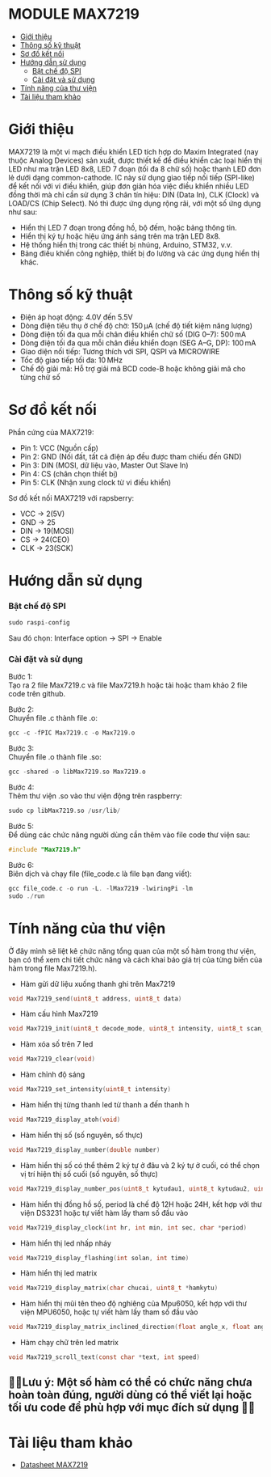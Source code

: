 # MODULE MAX7219

- [Giới thiệu](#giới-thiệu)
- [Thông số kỹ thuật](#thông-số-kỹ-thuật)
- [Sơ đồ kết nối](#Sơ-đồ-kết-nối)
- [Hướng dẫn sử dụng](#hướng-dẫn-sử-dụng)
  - [Bật chế độ SPI](#bật-chế-độ-SPI)
  - [Cài đặt và sử dụng](#cài-đặt-và-sử-dụng)
- [Tính năng của thư viện](#tính-năng-của-thư-viện)
- [Tài liệu tham khảo](#tài-liệu-tham-khảo)

# Giới thiệu
MAX7219 là một vi mạch điều khiển LED tích hợp do Maxim Integrated (nay thuộc Analog Devices) sản xuất, được thiết kế để điều khiển các loại hiển thị LED như ma trận LED 8x8, LED 7 đoạn (tối đa 8 chữ số) hoặc thanh LED đơn lẻ dưới dạng common-cathode. IC này sử dụng giao tiếp nối tiếp (SPI-like) để kết nối với vi điều khiển, giúp đơn giản hóa việc điều khiển nhiều LED đồng thời mà chỉ cần sử dụng 3 chân tín hiệu: DIN (Data In), CLK (Clock) và LOAD/CS (Chip Select).
Nó thì được ứng dụng rộng rãi, với một số ứng dụng như sau:  
- Hiển thị LED 7 đoạn trong đồng hồ, bộ đếm, hoặc bảng thông tin.
- Hiển thị ký tự hoặc hiệu ứng ánh sáng trên ma trận LED 8x8.
- Hệ thống hiển thị trong các thiết bị nhúng, Arduino, STM32, v.v.
- Bảng điều khiển công nghiệp, thiết bị đo lường và các ứng dụng hiển thị khác.
  
# Thông số kỹ thuật
- Điện áp hoạt động: 4.0V đến 5.5V  
- Dòng điện tiêu thụ ở chế độ chờ: 150 µA (chế độ tiết kiệm năng lượng)
- Dòng điện tối đa qua mỗi chân điều khiển chữ số (DIG 0–7): 500 mA
- Dòng điện tối đa qua mỗi chân điều khiển đoạn (SEG A–G, DP): 100 mA  
- Giao diện nối tiếp: Tương thích với SPI, QSPI và MICROWIRE  
- Tốc độ giao tiếp tối đa: 10 MHz  
- Chế độ giải mã: Hỗ trợ giải mã BCD code-B hoặc không giải mã cho từng chữ số  

# Sơ đồ kết nối
Phần cứng của MAX7219:  
- Pin 1: VCC (Nguồn cấp)
- Pin 2: GND (Nối đất, tất cả điện áp đều được tham chiếu đến GND)  
- Pin 3: DIN (MOSI, dữ liệu vào, Master Out Slave In)  
- Pin 4: CS  (chân chọn thiết bị)  
- Pin 5: CLK (Nhận xung clock từ vi điều khiển)  

Sơ đồ kết nối MAX7219 với rapsberry:    
- VCC -> 2(5V)  
- GND -> 25  
- DIN -> 19(MOSI)  
- CS  -> 24(CEO)  
- CLK -> 23(SCK)
  
# Hướng dẫn sử dụng
### Bật chế độ SPI 
```c
sudo raspi-config
```
Sau đó chọn: Interface option -> SPI -> Enable
  
### Cài đặt và sử dụng  
Bước 1:  
Tạo ra 2 file Max7219.c và file Max7219.h hoặc tải hoặc tham khảo 2 file code trên github. 

Bước 2:  
Chuyển file .c thành file .o:
```c
gcc -c -fPIC Max7219.c -o Max7219.o
```
Bước 3:  
Chuyển file .o thành file .so:
```c
gcc -shared -o libMax7219.so Max7219.o
```
Bước 4:  
Thêm thư viện .so vào thư viện động trên raspberry:
```c
sudo cp libMax7219.so /usr/lib/
```
Bước 5:  
Để dùng các chức năng người dùng cần thêm vào file code thư viện sau:    
```c
#include "Max7219.h"
```
Bước 6:  
Biên dịch và chạy file (file_code.c là file bạn đang viết):
```c
gcc file_code.c -o run -L. -lMax7219 -lwiringPi -lm 
sudo ./run
```

# Tính năng của thư viện
Ở đây mình sẽ liệt kê chức năng tổng quan của một số hàm trong thư viện, bạn có thể xem chi tiết chức năng và cách khai báo giá trị của từng biến của hàm trong file Max7219.h).
- Hàm gửi dữ liệu xuống thanh ghi trên Max7219
```c
void Max7219_send(uint8_t address, uint8_t data)
```  

- Hàm cấu hình Max7219
 ```c
void Max7219_init(uint8_t decode_mode, uint8_t intensity, uint8_t scan_limit)
```  

- Hàm xóa số trên 7 led
```c
void Max7219_clear(void)
```  

- Hàm chỉnh độ sáng
```c
void Max7219_set_intensity(uint8_t intensity)
```  

- Hàm hiển thị từng thanh led từ thanh a đến thanh h
```c
void Max7219_display_atoh(void)
```  

- Hàm hiển thị số (số nguyên, số thực)
```c
void Max7219_display_number(double number)
```

- Hàm hiển thị số có thể thêm 2 ký tự ở đâu và 2 ký tự ở cuối, có thể chọn vị trí hiện thị số cuối (số nguyên, số thực)
```c
void Max7219_display_number_pos(uint8_t kytudau1, uint8_t kytudau2, uint8_t kytucuoi1, uint8_t kytucuoi2, uint8_t led_end, double number, int decimal_places)
```

- Hàm hiển thị đồng hồ số, period là chế độ 12H hoặc 24H, kết hợp với thư viện DS3231 hoặc tự viết hàm lấy tham số đầu vào
```c
void Max7219_display_clock(int hr, int min, int sec, char *period)
```

- Hàm hiển thị led nhấp nháy
```c
void Max7219_display_flashing(int solan, int time)
```

- Hàm hiển thị led matrix
```c
void Max7219_display_matrix(char chucai, uint8_t *hamkytu) 
```

- Hàm hiển thị mũi tên theo độ nghiêng của Mpu6050, kết hợp với thư viện MPU6050, hoặc tự viết hàm lấy tham số đầu vào
```c
void Max7219_display_matrix_inclined_direction(float angle_x, float angle_y)
```

- Hàm chạy chữ trên led matrix
```c
void Max7219_scroll_text(const char *text, int speed)
```
## 📌📌Lưu ý: Một số hàm có thể có chức năng chưa hoàn toàn đúng, người dùng có thể viết lại hoặc tối ưu code để phù hợp với mục đích sử dụng 📌📌

# Tài liệu tham khảo
- [Datasheet MAX7219](https://www.analog.com/media/en/technical-documentation/data-sheets/max7219-max7221.pdf)
